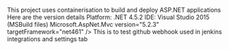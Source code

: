 This project uses containerisation to build and deploy ASP.NET applications
Here are the version details 
	Platform: .NET 4.5.2
	IDE: Visual Studio 2015 (MSBuild files)
        Microsoft.AspNet.Mvc version="5.2.3" 
	targetFramework="net461" />
This is to test github webhook used in jenkins integrations and settings tab

